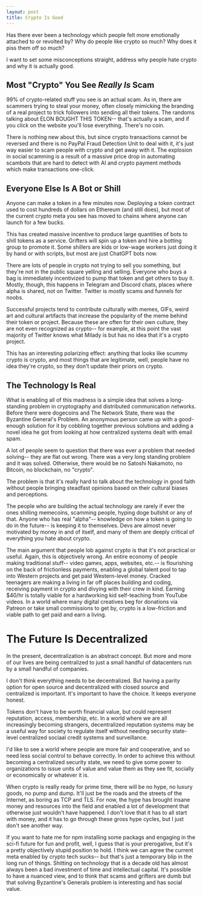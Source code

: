 ```yaml
---
layout: post
title: Crypto Is Good
---
```


Has there ever been a technology which people felt more emotionally attached to or revolted by? Why do people like crypto so much? Why does it piss them off so much?

I want to set some misconceptions straight, address why people hate crypto and why it is actually good.

## Most "Crypto" You See *Really Is* Scam

99% of crypto-related stuff you see is an actual scam. As in, there are scammers trying to steal your money, often closely mimicking the branding of a real project to trick followers into sending all their tokens. The randoms talking about ELON BOUGHT THIS TOKEN-- that's actually a scam, and if you click on the website you'll lose everything. There's no coin.

There is nothing new about this, but since crypto transactions cannot be reversed and there is no PayPal Fraud Detection Unit to deal with it, it's just way easier to scam people with crypto and get away with it. The explosion in social scamming is a result of a massive price drop in automating scambots that are hard to detect with AI and crypto payment methods which make transactions one-click.

## Everyone Else Is A Bot or Shill

Anyone can make a token in a few minutes now. Deploying a token contract used to cost hundreds of dollars on Ethereum (and still does), but most of the current crypto meta you see has moved to chains where anyone can launch for a few bucks.

This has created massive incentive to produce large quantities of bots to shill tokens as a service. Grifters will spin up a token and hire a botting group to promote it. Some shillers are kids or low-wage workers just doing it by hand or with scripts, but most are just ChatGPT bots now.

There are lots of people in crypto not trying to sell you something, but they're not in the public square yelling and selling. Everyone who buys a bag is immediately incentivized to pump that token and get others to buy it. Mostly, though, this happens in Telegram and Discord chats, places where alpha is shared, not on Twitter. Twitter is mostly scams and funnels for noobs.

Successful projects tend to contribute culturally with memes, GIFs, weird art and cultural artifacts that increase the popularity of the meme behind their token or project. Because these are often for their own culture, they are not even recognized as crypto-- for example, at this point the vast majority of Twitter knows what Milady is but has no idea that it's a crypto project.

This has an interesting polarizing effect: anything that looks like scummy crypto is crypto, and most things that are legitimate, well, people have no idea they're crypto, so they don't update their priors on crypto.

## The Technology Is Real

What is enabling all of this madness is a simple idea that solves a long-standing problem in cryptography and distributed communication networks. Before there were dogecoins and The Network State, there was the Byzantine General's Problem. An anonymous person came up with a good-enough solution for it by cobbling together previous solutions and adding a novel idea he got from looking at how centralized systems dealt with email spam.

A lot of people seem to question that there was ever a problem that needed solving-- they are flat out wrong. There was a very long standing problem and it was solved. Otherwise, there would be no Satoshi Nakamoto, no Bitcoin, no blockchain, no "crypto".

The problem is that it's really hard to talk about the technology in good faith without people bringing steadfast opinions based on their cultural biases and perceptions.

The people who are building the actual technology are rarely if ever the ones shilling memecoins, scamming people, hyping doge bullshit or any of that. Anyone who has real "alpha"-- knowledge on how a token is going to do in the future-- is keeping it to themselves. Devs are almost never motivated by money in and of itself, and many of them are deeply critical of everything you hate about crypto.

The main argument that people lob against crypto is that it's not practical or useful. Again, this is objectively wrong. An entire economy of people making traditional stuff-- video games, apps, websites, etc.-- is flourishing on the back of frictionless payments, enabling a global talent pool to tap into Western projects and get paid Western-level money. Cracked teenagers are making a living in far off places building and coding, receiving payment in crypto and divying with their crew in kind. Earning $40/hr is totally viable for a hardworking kid self-teaching from YouTube videos. In a world where many digital creatives beg for donations via Patreon or take small commissions to get by, crypto is a low-friction and viable path to get paid and earn a living.

# The Future Is Decentralized

In the present, decentralization is an abstract concept. But more and more of our lives are being centralized to just a small handful of datacenters run by a small handful of companies.

I don't think everything needs to be decentralized. But having a parity option for open source and decentralized with closed source and centralized is important. It's important to have the choice. It keeps everyone honest.

Tokens don't have to be worth financial value, but could represent reputation, access, membership, etc. In a world where we are all increasingly becoming strangers, decentralized reputation systems may be a useful way for society to regulate itself without needing security state-level centralized sociaal credit systems and surveillance.

I'd like to see a world where people are more fair and cooperative, and so need less social control to behave correctly. In order to achieve this without becoming a centralized security state, we need to give some power to organizations to issue units of value and value them as they see fit, socially or economically or whatever it is.

When crypto is really ready for prime time, there will be no hype, no luxury goods, no pump and dump. It'll just be the roads and the streets of the Internet, as boring as TCP and TLS. For now, the hype has brought insane money and resources into the field and enabled a lot of development that otherwise just wouldn't have happened. I don't love that it has to all start with money, and it has to go through these gross hype cycles, but I just don't see another way.

If you want to hate me for npm installing some packags and engaging in the sci-fi future for fun and profit, well, I guess that is your prerogative, but it's a pretty objectively stupid position to hold. I think we can agree the current meta enabled by crypto tech sucks-- but that's just a temporary blip in the long run of things. Shitting on technology that is a decade old has almost always been a bad investment of time and intellectual capital. It's possible to have a nuanced view, and to think that scams and grifters are dumb but that solving Byzantine's Generals problem is interesting and has social value.